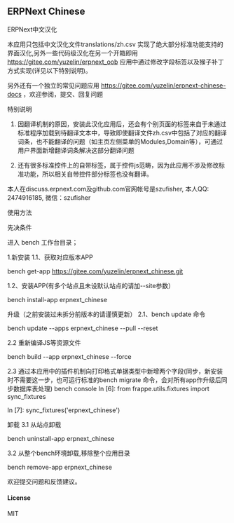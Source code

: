 ## ERPNext Chinese

ERPNext中文汉化

本应用只包括中文汉化文件translations/zh.csv 实现了绝大部分标准功能支持的界面汉化,另外一些代码级汉化在另一个开箱即用 https://gitee.com/yuzelin/erpnext_oob 应用中通过修改字段标签以及猴子补丁方式实现(详见以下特别说明)。

另外还有一个独立的常见问题应用 https://gitee.com/yuzelin/erpnext-chinese-docs ，欢迎参阅，提交、回复问题

特别说明

1. 因翻译机制的原因，安装此汉化应用后，还会有个别页面的标签来自于未通过标准程序加载到待翻译文本中，导致即使翻译文件zh.csv中包括了对应的翻译词条，也不能翻译的问题（如主页左侧菜单的Modules,Domain等），可通过用户界面新增翻译词条解决这部分翻译问题

2. 还有很多标准控件上的自带标签，属于控件js范畴，因为此应用不涉及修改标准功能，所以相关自带控件部分标签也没有翻译。
 
本人在discuss.erpnext.com及github.com官网帐号是szufisher, 本人QQ: 2474916185, 微信：szufisher

使用方法

先决条件

进入 bench 工作台目录；

1.新安装
1.1、获取对应版本APP

bench get-app https://gitee.com/yuzelin/erpnext_chinese.git

1.2、安装APP(有多个站点且未设默认站点的请加--site参数）

bench install-app erpnext_chinese

升级（之前安装过未拆分前版本的请谨慎更新）
2.1、bench update 命令

bench update --apps erpnext_chinese --pull --reset

2.2 重新编译JS等资源文件

bench build --app erpnext_chinese --force

2.3 通过本应用中的插件机制向打印格式单据类型中新增两个字段(同步，新安装时不需要这一步，也可运行标准的bench migrate 命令，会对所有app作升级后同步数据库表处理)
bench console
In [6]: from frappe.utils.fixtures import sync_fixtures

In [7]: sync_fixtures('erpnext_chinese')

卸载
3.1 从站点卸载 

bench uninstall-app erpnext_chinese

3.2 从整个bench环境卸载,移除整个应用目录

bench remove-app erpnext_chinese

欢迎提交问题和反馈建议。

#### License

MIT